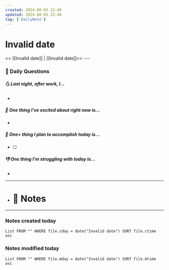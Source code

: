 ```yaml
--- 
created: 2024-08-03 22:40 
updated: 2024-08-03 22:40
tag: ['DailyNote'] 
--- 
```

# Invalid date 
<< [[Invalid date]] | [[Invalid date]]>> --- 
### 📅 Daily Questions 
##### 🌜 Last night, after work, I... 
-  
##### 🙌 One thing I've excited about right now is... 
- 
##### 🚀 One+ thing I plan to accomplish today is... 
- [ ] 
##### 👎 One thing I'm struggling with today is... 
- 
- --- 
- # 📝 Notes 
--- 
### Notes created today 

```dataview 
List FROM "" WHERE file.cday = date("Invalid date") SORT file.ctime asc 
``` 
### Notes modified today 
```dataview 
List FROM "" WHERE file.mday = date("Invalid date") SORT file.mtime asc 
```
